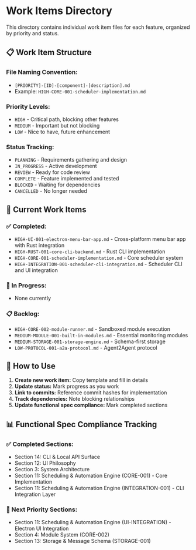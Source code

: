 # Work Items Directory

This directory contains individual work item files for each feature, organized by priority and status.

## 📋 **Work Item Structure**

### **File Naming Convention:**
- `[PRIORITY]-[ID]-[component]-[description].md`
- Example: `HIGH-CORE-001-scheduler-implementation.md`

### **Priority Levels:**
- `HIGH` - Critical path, blocking other features
- `MEDIUM` - Important but not blocking
- `LOW` - Nice to have, future enhancement

### **Status Tracking:**
- `PLANNING` - Requirements gathering and design
- `IN_PROGRESS` - Active development
- `REVIEW` - Ready for code review
- `COMPLETE` - Feature implemented and tested
- `BLOCKED` - Waiting for dependencies
- `CANCELLED` - No longer needed

## 📁 **Current Work Items**

### **✅ Completed:**
- `HIGH-UI-001-electron-menu-bar-app.md` - Cross-platform menu bar app with Rust integration
- `HIGH-RUST-001-core-cli-backend.md` - Rust CLI implementation
- `HIGH-CORE-001-scheduler-implementation.md` - Core scheduler system
- `HIGH-INTEGRATION-001-scheduler-cli-integration.md` - Scheduler CLI and UI integration

### **🔄 In Progress:**
- None currently

### **📋 Backlog:**
- `HIGH-CORE-002-module-runner.md` - Sandboxed module execution
- `MEDIUM-MODULE-001-built-in-modules.md` - Essential monitoring modules
- `MEDIUM-STORAGE-001-storage-engine.md` - Schema-first storage
- `LOW-PROTOCOL-001-a2a-protocol.md` - Agent2Agent protocol

## 🎯 **How to Use**

1. **Create new work item:** Copy template and fill in details
2. **Update status:** Mark progress as you work
3. **Link to commits:** Reference commit hashes for implementation
4. **Track dependencies:** Note blocking relationships
5. **Update functional spec compliance:** Mark completed sections

## 📊 **Functional Spec Compliance Tracking**

### **✅ Completed Sections:**
- Section 14: CLI & Local API Surface
- Section 12: UI Philosophy  
- Section 3: System Architecture
- Section 11: Scheduling & Automation Engine (CORE-001) - Core Implementation
- Section 11: Scheduling & Automation Engine (INTEGRATION-001) - CLI Integration Layer

### **🔄 Next Priority Sections:**
- Section 11: Scheduling & Automation Engine (UI-INTEGRATION) - Electron UI Integration
- Section 4: Module System (CORE-002)
- Section 13: Storage & Message Schema (STORAGE-001) 
